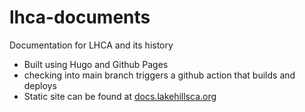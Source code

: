 # lhca-documents

Documentation for LHCA and its history

* Built using Hugo and Github Pages
* checking into main branch triggers a github action that builds and deploys
* Static site can be found at [docs.lakehillsca.org](https://docs.lakehillsca.org)
